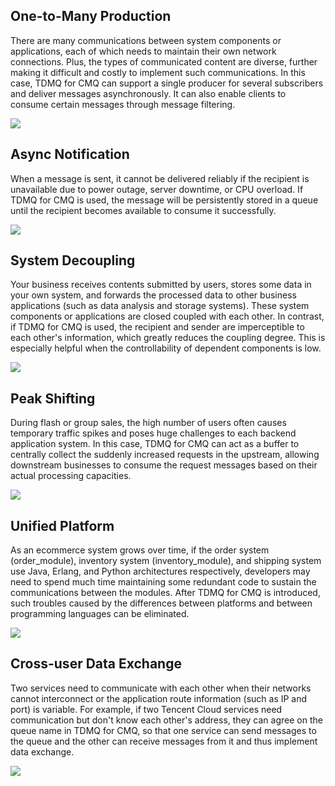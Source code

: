 ## One-to-Many Production

There are many communications between system components or applications, each of which needs to maintain their own network connections. Plus, the types of communicated content are diverse, further making it difficult and costly to implement such communications. In this case, TDMQ for CMQ can support a single producer for several subscribers and deliver messages asynchronously. It can also enable clients to consume certain messages through message filtering.

![](https://main.qcloudimg.com/raw/779f9d46b84da0c7f2d1c2471fd2d03c.svg)



## Async Notification

When a message is sent, it cannot be delivered reliably if the recipient is unavailable due to power outage, server downtime, or CPU overload. If TDMQ for CMQ is used, the message will be persistently stored in a queue until the recipient becomes available to consume it successfully.

![](https://main.qcloudimg.com/raw/000923c8cf36ac9224f0a9b5b7b07e9b.svg)




## System Decoupling

Your business receives contents submitted by users, stores some data in your own system, and forwards the processed data to other business applications (such as data analysis and storage systems). These system components or applications are closed coupled with each other. In contrast, if TDMQ for CMQ is used, the recipient and sender are imperceptible to each other's information, which greatly reduces the coupling degree. This is especially helpful when the controllability of dependent components is low.

![](https://main.qcloudimg.com/raw/d1549d9fb9f9688a0b0e51bc439be85e.svg)

## Peak Shifting

During flash or group sales, the high number of users often causes temporary traffic spikes and poses huge challenges to each backend application system. In this case, TDMQ for CMQ can act as a buffer to centrally collect the suddenly increased requests in the upstream, allowing downstream businesses to consume the request messages based on their actual processing capacities.

![](https://main.qcloudimg.com/raw/6d4ecc8fd681d4c5354f41b4db9ae8df.svg)

## Unified Platform

As an ecommerce system grows over time, if the order system (order_module), inventory system (inventory_module), and shipping system use Java, Erlang, and Python architectures respectively, developers may need to spend much time maintaining some redundant code to sustain the communications between the modules. After TDMQ for CMQ is introduced, such troubles caused by the differences between platforms and between programming languages can be eliminated.

![](https://main.qcloudimg.com/raw/7d83c6392d352a64ca0a3a91b7e49bd4.svg)


## Cross-user Data Exchange

Two services need to communicate with each other when their networks cannot interconnect or the application route information (such as IP and port) is variable. For example, if two Tencent Cloud services need communication but don't know each other's address, they can agree on the queue name in TDMQ for CMQ, so that one service can send messages to the queue and the other can receive messages from it and thus implement data exchange.

![](https://main.qcloudimg.com/raw/effa13d288155a02222860748bd41dc1.svg)

